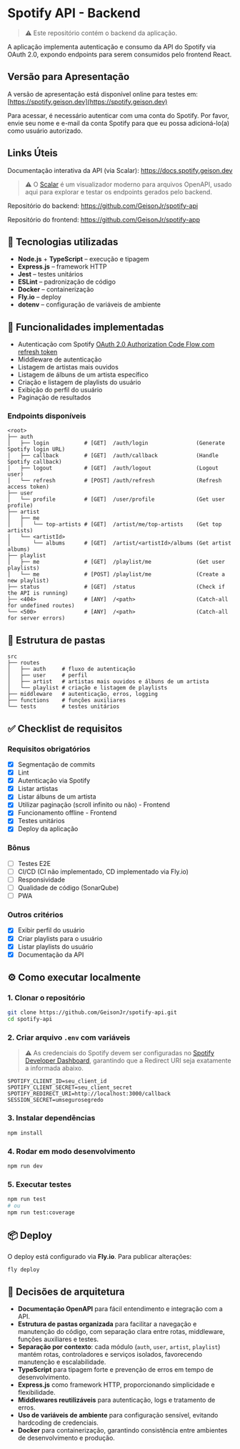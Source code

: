 # Spotify API - Backend

> ⚠ Este repositório contém o backend da aplicação.

A aplicação implementa autenticação e consumo da API do Spotify via OAuth 2.0, expondo endpoints para serem consumidos pelo frontend React.

## Versão para Apresentação

A versão de apresentação está disponível online para testes em: [https://spotify.geison.dev](https://spotify.geison.dev)

Para acessar, é necessário autenticar com uma conta do Spotify. Por favor, envie seu nome e e-mail da conta Spotify para que eu possa adicioná-lo(a) como usuário autorizado.

## Links Úteis

Documentação interativa da API (via Scalar): <https://docs.spotify.geison.dev>

> ⚠ O [Scalar](https://scalar.com) é um visualizador moderno para arquivos OpenAPI, usado aqui para explorar e testar os endpoints gerados pelo backend.

Repositório do backend: <https://github.com/GeisonJr/spotify-api>

Repositório do frontend: <https://github.com/GeisonJr/spotify-app>

## 🚀 Tecnologias utilizadas

* **Node.js** + **TypeScript** – execução e tipagem
* **Express.js** – framework HTTP
* **Jest** – testes unitários
* **ESLint** – padronização de código
* **Docker** – containerização
* **Fly.io** – deploy
* **dotenv** – configuração de variáveis de ambiente

## 📌 Funcionalidades implementadas

* Autenticação com Spotify [OAuth 2.0 Authorization Code Flow com refresh token](https://developer.spotify.com/documentation/web-api/tutorials/code-flow)
* Middleware de autenticação
* Listagem de artistas mais ouvidos
* Listagem de álbuns de um artista específico
* Criação e listagem de playlists do usuário
* Exibição do perfil do usuário
* Paginação de resultados

### Endpoints disponíveis

```dir
<root>
├── auth
│   ├── login           # [GET]  /auth/login               (Generate Spotify login URL)
│   ├── callback        # [GET]  /auth/callback            (Handle Spotify callback)
│   ├── logout          # [GET]  /auth/logout              (Logout user)
│   └── refresh         # [POST] /auth/refresh             (Refresh access token)
├── user
│   └── profile         # [GET]  /user/profile             (Get user profile)
├── artist
│   ├── me
│   │   └── top-artists # [GET]  /artist/me/top-artists    (Get top artists)
│   └── <artistId>
│       └── albums      # [GET]  /artist/<artistId>/albums (Get artist albums)
├── playlist
│   ├── me              # [GET]  /playlist/me              (Get user playlists)
│   └── me              # [POST] /playlist/me              (Create a new playlist)
├── status              # [GET]  /status                   (Check if the API is running)
├── <404>               # [ANY]  /<path>                   (Catch-all for undefined routes)
└── <500>               # [ANY]  /<path>                   (Catch-all for server errors)
```

## 📂 Estrutura de pastas

```dir
src
├── routes
│   ├── auth     # fluxo de autenticação
│   ├── user     # perfil
│   ├── artist   # artistas mais ouvidos e álbuns de um artista
│   └── playlist # criação e listagem de playlists
├── middleware   # autenticação, erros, logging
├── functions    # funções auxiliares
└── tests        # testes unitários
```

## ✅ Checklist de requisitos

### Requisitos obrigatórios

* [x] Segmentação de commits
* [x] Lint
* [x] Autenticação via Spotify
* [x] Listar artistas
* [x] Listar álbuns de um artista
* [x] Utilizar paginação (scroll infinito ou não) - Frontend
* [x] Funcionamento offline - Frontend
* [x] Testes unitários
* [x] Deploy da aplicação

### Bônus

* [ ] Testes E2E
* [ ] CI/CD (CI não implementado, CD implementado via Fly.io)
* [ ] Responsividade
* [ ] Qualidade de código (SonarQube)
* [ ] PWA

### Outros critérios

* [x] Exibir perfil do usuário
* [x] Criar playlists para o usuário
* [x] Listar playlists do usuário
* [x] Documentação da API

## ⚙️ Como executar localmente

### 1. Clonar o repositório

```bash
git clone https://github.com/GeisonJr/spotify-api.git
cd spotify-api
```

### 2. Criar arquivo `.env` com variáveis

> ⚠ As credenciais do Spotify devem ser configuradas no [Spotify Developer Dashboard](https://developer.spotify.com/dashboard), garantindo que a Redirect URI seja exatamente a informada abaixo.

```env
SPOTIFY_CLIENT_ID=seu_client_id
SPOTIFY_CLIENT_SECRET=seu_client_secret
SPOTIFY_REDIRECT_URI=http://localhost:3000/callback
SESSION_SECRET=umsegurosegredo
```

### 3. Instalar dependências

```bash
npm install
```

### 4. Rodar em modo desenvolvimento

```bash
npm run dev
```

### 5. Executar testes

```bash
npm run test
# ou
npm run test:coverage
```

## 📦 Deploy

O deploy está configurado via **Fly.io**.
Para publicar alterações:

```bash
fly deploy
```

## 📄 Decisões de arquitetura

* **Documentação OpenAPI** para fácil entendimento e integração com a API.
* **Estrutura de pastas organizada** para facilitar a navegação e manutenção do código, com separação clara entre rotas, middleware, funções auxiliares e testes.
* **Separação por contexto**: cada módulo (`auth`, `user`, `artist`, `playlist`) mantém rotas, controladores e serviços isolados, favorecendo manutenção e escalabilidade.
* **TypeScript** para tipagem forte e prevenção de erros em tempo de desenvolvimento.
* **Express.js** como framework HTTP, proporcionando simplicidade e flexibilidade.
* **Middlewares reutilizáveis** para autenticação, logs e tratamento de erros.
* **Uso de variáveis de ambiente** para configuração sensível, evitando hardcoding de credenciais.
* **Docker** para containerização, garantindo consistência entre ambientes de desenvolvimento e produção.
